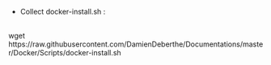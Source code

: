 * Collect docker-install.sh :
<br/>
wget https://raw.githubusercontent.com/DamienDeberthe/Documentations/master/Docker/Scripts/docker-install.sh
